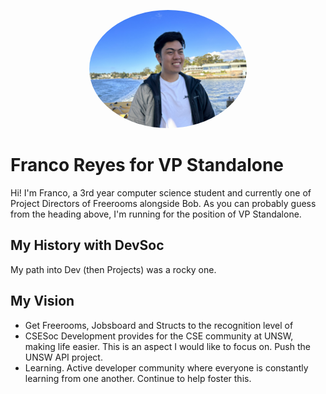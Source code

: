 
<p align="center">
<img src="IMG_5584.jpg" style="border-radius: 50%;" alt="Photo of me" width="50%"/></p>

# Franco Reyes for VP Standalone

Hi! I'm Franco, a 3rd year computer science student and currently one of Project Directors of Freerooms alongside Bob. As you can probably guess from the heading above, I'm running for the position of VP Standalone.

## My History with DevSoc

My path into Dev (then Projects) was a rocky one.

## My Vision

- Get Freerooms, Jobsboard and Structs to the recognition level of
- CSESoc Development provides for the CSE community at UNSW, making life easier. This is an aspect I would like to focus on. Push the UNSW API project.
- Learning. Active developer community where everyone is constantly learning from one another. Continue to help foster this.


